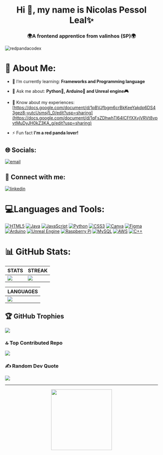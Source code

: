 <h1 align="center">Hi 👋, my name is Nicolas Pessol Leal✨</h1>
<h3 align="center">🌍A frontend apprentice from valinhos (SP)🌍</h3>

<p align="left"> <img src="https://komarev.com/ghpvc/?username=redpandacodex&label=Profile%20views&color=FF5C00&style=flat" alt="redpandacodex" /> </p>

# 💫 About Me:

- 🌱 I’m currently learning: **Frameworks and Programming language**

- 💬 Ask me about: **Python🐍, Arduino🤖 and Unreal engine🎮**

- 📄 Know about my experiences: [https://docs.google.com/document/d/1pBVJfbgm6crBkKeeYakdp6DS43gez8-yutcUsmsj5_0/edit?usp=sharing](https://docs.google.com/document/d/1qFsZDhwhTl64ICFfXXvjVRVt8vpvtMuDyJH0kZ3KA_g/edit?usp=sharing)

- ⚡ Fun fact **I'm a red panda lover!**

## 🌐 Socials:
[![email](https://img.shields.io/badge/Gmail-EA4335?logo=gmail&logoColor=white&style=for-the-badge)](mailto:nicolasadrianpessol@gmail.com)

## 🤝 Connect with me:
[![linkedin](	https://img.shields.io/badge/LinkedIn-0A66C2?logo=linkedin&logoColor=white&style=for-the-badge)](https://www.linkedin.com/in/nicolas-adrian-pessol-leal-854439270/)

# 💻Languages and Tools:
[![HTML5](https://img.shields.io/badge/html5-%23E34F26.svg?style=for-the-badge&logo=html5&logoColor=white)](https://developer.mozilla.org/pt-BR/docs/Web/HTML) [![Java](https://img.shields.io/badge/java-%23ED8B00.svg?style=for-the-badge&logo=openjdk&logoColor=white)](https://www.oracle.com/br/java/) [![JavaScript](https://img.shields.io/badge/javascript-%23323330.svg?style=for-the-badge&logo=javascript&logoColor=%23F7DF1E)](https://developer.mozilla.org/pt-BR/docs/Web/JavaScript) [![Python](https://img.shields.io/badge/python-3670A0?style=for-the-badge&logo=python&logoColor=ffdd54)](https://www.python.org/) [![CSS3](https://img.shields.io/badge/css3-%231572B6.svg?style=for-the-badge&logo=css3&logoColor=white)](https://developer.mozilla.org/pt-BR/docs/Web/CSS) [![Canva](https://img.shields.io/badge/Canva-%2300C4CC.svg?style=for-the-badge&logo=Canva&logoColor=white)](https://www.canva.com/pt_br/) [![Figma](https://img.shields.io/badge/figma-%23F24E1E.svg?style=for-the-badge&logo=figma&logoColor=white)](https://www.figma.com/pt-br/) [![Arduino](https://img.shields.io/badge/-Arduino-00979D?style=for-the-badge&logo=Arduino&logoColor=white)](https://www.arduino.cc/) [![Unreal Engine](https://img.shields.io/badge/unrealengine-%23313131.svg?style=for-the-badge&logo=unrealengine&logoColor=white)](https://www.unrealengine.com/pt-BR) [![Raspberry Pi](https://img.shields.io/badge/-Raspberry_Pi-C51A4A?style=for-the-badge&logo=Raspberry-Pi)](https://www.raspberrypi.com/) [![MySQL](https://img.shields.io/badge/mysql-4479A1.svg?style=for-the-badge&logo=mysql&logoColor=white)](https://www.mysql.com/) [![AWS](https://img.shields.io/badge/AWS-%23FF9900.svg?style=for-the-badge&logo=amazon-aws&logoColor=white)](https://aws.amazon.com/pt/free/?trk=ca1f5106-3c80-477a-93fd-1a3cea264b5c&sc_channel=ps&ef_id=CjwKCAjwkvbEBhApEiwAKUz6--d0yLi7Qklsqb28-MNmc8I0dmoZfEwZ_kTYpZYrw0zlwTuiDKV2GRoCItQQAvD_BwE:G:s&s_kwcid=AL!4422!3!561843094929!e!!g!!aws!15278604629!130587771740&gad_campaignid=15278604629&gbraid=0AAAAADjHtp8STKUrvwLk-0lNoz1ggiQv-&gclid=CjwKCAjwkvbEBhApEiwAKUz6--d0yLi7Qklsqb28-MNmc8I0dmoZfEwZ_kTYpZYrw0zlwTuiDKV2GRoCItQQAvD_BwE) [![C++](https://img.shields.io/badge/c++-%2300599C.svg?style=for-the-badge&logo=c%2B%2B&logoColor=white)](https://cplusplus.com/)

# 📊 GitHub Stats:
<div style="border: none;", align="center">

| STATS | STREAK |
| ------------ | ------------- |
| ![](https://github-readme-stats.vercel.app/api?username=RedPandaCodex&theme=great-gatsby&hide_border=false&include_all_commits=true&count_private=true)<br/> | ![](https://nirzak-streak-stats.vercel.app/?user=RedPandaCodex&theme=great-gatsby&hide_border=false)<br/> |
</div>

<div style="border: none;", align="center">

| LANGUAGES |
| ------------ |
| ![](https://github-readme-stats.vercel.app/api/top-langs/?username=RedPandaCodex&theme=great-gatsby&hide_border=false&include_all_commits=true&count_private=true&layout=compact) |
</div>


## 🏆 GitHub Trophies
![](https://github-profile-trophy.vercel.app/?username=RedPandaCodex&theme=radical&no-frame=false&no-bg=false&margin-w=4)


### 🔝 Top Contributed Repo
![](https://github-contributor-stats.vercel.app/api?username=RedPandaCodex&limit=5&theme=synthwave&combine_all_yearly_contributions=true)


### ✍️ Random Dev Quote
![](https://quotes-github-readme.vercel.app/api?type=horizontal&theme=radical)

---
<div align="center">
  <img height="200" src="https://usagif.com/wp-content/uploads/2022/4hv9xm/red-panda-44.gif"  />
</div>

###
